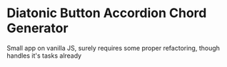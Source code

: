 # Diatonic Button Accordion Chord Generator

Small app on vanilla JS, surely requires some proper refactoring, though handles it's tasks already
